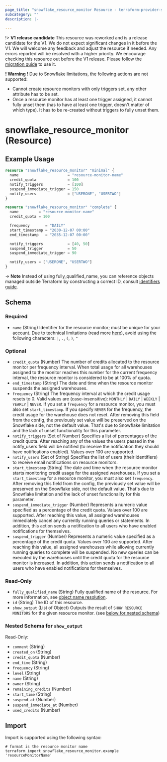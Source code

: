 ```yaml
---
page_title: "snowflake_resource_monitor Resource - terraform-provider-snowflake"
subcategory: ""
description: |-
  
---
```


!> **V1 release candidate** This resource was reworked and is a release candidate for the V1. We do not expect significant changes in it before the V1. We will welcome any feedback and adjust the resource if needed. Any errors reported will be resolved with a higher priority. We encourage checking this resource out before the V1 release. Please follow the [migration guide](https://github.com/Snowflake-Labs/terraform-provider-snowflake/blob/main/MIGRATION_GUIDE.md#v0950--v0960) to use it.

**! Warning !** Due to Snowflake limitations, the following actions are not supported:
- Cannot create resource monitors with only triggers set, any other attribute has to be set.
- Once a resource monitor has at least one trigger assigned, it cannot fully unset them (has to have at least one trigger, doesn't matter of which type). It has to be re-created without triggers to fully unset them.

# snowflake_resource_monitor (Resource)



## Example Usage

```terraform
resource "snowflake_resource_monitor" "minimal" {
  name                      = "resource-monitor-name"
  credit_quota              = 100
  notify_triggers           = [100]
  suspend_immediate_trigger = 150
  notify_users              = ["USERONE", "USERTWO"]
}

resource "snowflake_resource_monitor" "complete" {
  name         = "resource-monitor-name"
  credit_quota = 100

  frequency       = "DAILY"
  start_timestamp = "2030-12-07 00:00"
  end_timestamp   = "2035-12-07 00:00"

  notify_triggers           = [40, 50]
  suspend_trigger           = 50
  suspend_immediate_trigger = 90

  notify_users = ["USERONE", "USERTWO"]
}
```
-> **Note** Instead of using fully_qualified_name, you can reference objects managed outside Terraform by constructing a correct ID, consult [identifiers guide](https://registry.terraform.io/providers/Snowflake-Labs/snowflake/latest/docs/guides/identifiers#new-computed-fully-qualified-name-field-in-resources).
<!-- TODO(SNOW-1634854): include an example showing both methods-->

<!-- schema generated by tfplugindocs -->
## Schema

### Required

- `name` (String) Identifier for the resource monitor; must be unique for your account. Due to technical limitations (read more [here](https://github.com/Snowflake-Labs/terraform-provider-snowflake/blob/main/docs/technical-documentation/identifiers_rework_design_decisions.md#known-limitations-and-identifier-recommendations)), avoid using the following characters: `|`, `.`, `(`, `)`, `"`

### Optional

- `credit_quota` (Number) The number of credits allocated to the resource monitor per frequency interval. When total usage for all warehouses assigned to the monitor reaches this number for the current frequency interval, the resource monitor is considered to be at 100% of quota.
- `end_timestamp` (String) The date and time when the resource monitor suspends the assigned warehouses.
- `frequency` (String) The frequency interval at which the credit usage resets to 0. Valid values are (case-insensitive): `MONTHLY` | `DAILY` | `WEEKLY` | `YEARLY` | `NEVER`. If you set a `frequency` for a resource monitor, you must also set `start_timestamp`. If you specify `NEVER` for the frequency, the credit usage for the warehouse does not reset. After removing this field from the config, the previously set value will be preserved on the Snowflake side, not the default value. That's due to Snowflake limitation and the lack of unset functionality for this parameter.
- `notify_triggers` (Set of Number) Specifies a list of percentages of the credit quota. After reaching any of the values the users passed in the notify_users field will be notified (to receive the notification they should have notifications enabled). Values over 100 are supported.
- `notify_users` (Set of String) Specifies the list of users (their identifiers) to receive email notifications on resource monitors.
- `start_timestamp` (String) The date and time when the resource monitor starts monitoring credit usage for the assigned warehouses. If you set a `start_timestamp` for a resource monitor, you must also set `frequency`.  After removing this field from the config, the previously set value will be preserved on the Snowflake side, not the default value. That's due to Snowflake limitation and the lack of unset functionality for this parameter.
- `suspend_immediate_trigger` (Number) Represents a numeric value specified as a percentage of the credit quota. Values over 100 are supported. After reaching this value, all assigned warehouses immediately cancel any currently running queries or statements. In addition, this action sends a notification to all users who have enabled notifications for themselves.
- `suspend_trigger` (Number) Represents a numeric value specified as a percentage of the credit quota. Values over 100 are supported. After reaching this value, all assigned warehouses while allowing currently running queries to complete will be suspended. No new queries can be executed by the warehouses until the credit quota for the resource monitor is increased. In addition, this action sends a notification to all users who have enabled notifications for themselves.

### Read-Only

- `fully_qualified_name` (String) Fully qualified name of the resource. For more information, see [object name resolution](https://docs.snowflake.com/en/sql-reference/name-resolution).
- `id` (String) The ID of this resource.
- `show_output` (List of Object) Outputs the result of `SHOW RESOURCE MONITORS` for the given resource monitor. (see [below for nested schema](#nestedatt--show_output))

<a id="nestedatt--show_output"></a>
### Nested Schema for `show_output`

Read-Only:

- `comment` (String)
- `created_on` (String)
- `credit_quota` (Number)
- `end_time` (String)
- `frequency` (String)
- `level` (String)
- `name` (String)
- `owner` (String)
- `remaining_credits` (Number)
- `start_time` (String)
- `suspend_at` (Number)
- `suspend_immediate_at` (Number)
- `used_credits` (Number)

## Import

Import is supported using the following syntax:

```shell
# format is the resource monitor name
terraform import snowflake_resource_monitor.example 'resourceMonitorName'
```
